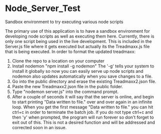 # Node_Server_Test
Sandbox environment to try executing various node scripts


The primary use of this application is to have a sandbox environment for developing node scripts as well as executing them here. Currently, there is only one script being used in the live development. This is included in the Server.js file where it gets executed but actually its the Treadmaxx.js file that is being executed. In order to format the updated treadmaxx:
1. Clone the repo to a location on your computer
2. Install nodemon "npm install -g nodemon"  The '-g' tells your system to install it globally so now you can easily serve up node scripts and nodemon also updates automatically when you save changes to a file. 
3. Go into the public directory and erase the existing Treadmaxx2.json file.
4. Paste the new Treadmaxx2.json file in the public folder.
5. Type "nodemon server.js" into the command prompt. 
6. After a couple of seconds it will say that the server is online, and begin to start printing "Data written to file." over and over again in an infinite loop. When you get the first message "Data written to file." you can hit ctrl+c in order to terminate the batch job. If you do not type ctrl+c and then 'y' when prompted, the program will run forever so don't forget to exit out of this. This is not a desired function and will be addressed and corrected soon in an issue. 

